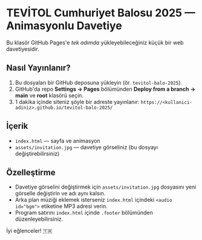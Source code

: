 # TEVİTOL Cumhuriyet Balosu 2025 — Animasyonlu Davetiye

Bu klasör GitHub Pages'e *tek adımda* yükleyebileceğiniz küçük bir web davetiyesidir.

## Nasıl Yayınlanır?
1. Bu dosyaları bir GitHub deposuna yükleyin (ör. `tevitol-balo-2025`).
2. GitHub'da repo **Settings → Pages** bölümünden **Deploy from a branch → main** ve **root** klasörü seçin.
3. 1 dakika içinde siteniz şöyle bir adreste yayınlanır:
   `https://<kullanici-adiniz>.github.io/tevitol-balo-2025/`

## İçerik
- `index.html` — sayfa ve animasyon
- `assets/invitation.jpg` — davetiye görseliniz (bu dosyayı değiştirebilirsiniz)

## Özelleştirme
- Davetiye görselini değiştirmek için `assets/invitation.jpg` dosyasını yeni görselle değiştirin ve adı aynı kalsın.
- Arka plan müziği eklemek isterseniz `index.html` içindeki `<audio id="bgm">` etiketine MP3 adresi verin.
- Program satırını `index.html` içinde `.footer` bölümünden düzenleyebilirsiniz.

İyi eğlenceler! 🇹🇷
